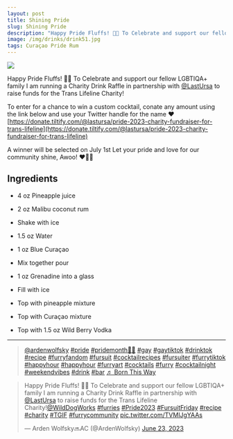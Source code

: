 ```yaml
--- 
layout: post
title: Shining Pride
slug: Shining Pride
description: "Happy Pride Fluffs! 🏳️‍🌈 To Celebrate and support our fellow LGBTIQA+ family I am running a Charity Drink Raffle in partnership with @LastUrsa to raise funds for the Trans Lifeline Charity!"
image: /img/drinks/drink51.jpg
tags: Curaçao Pride Rum
---
```

<img src="{{ site.url }}/img/drinks/drink51.jpg" class="drink-image-post">

Happy Pride Fluffs! 🏳️‍🌈 To Celebrate and support our fellow LGBTIQA+ family I am running a Charity Drink Raffle in partnership with [@LastUrsa](https://twitter.com/LastUrsa) to raise funds for the Trans Lifeline Charity!

To enter for a chance to win a custom cocktail, conate any amount using the link below and use your Twitter handle for the name ❤️
[https://donate.tiltify.com/@lastursa/pride-2023-charity-fundraiser-for-trans-lifeline](https://donate.tiltify.com/@lastursa/pride-2023-charity-fundraiser-for-trans-lifeline)

A winner will be selected on July 1st Let your pride and love for our community shine, Awoo! ❤️🏳️‍🌈

## Ingredients
* 4 oz Pineapple juice
* 2 oz Malibu coconut rum
* Shake with ice


* 1.5 oz Water
* 1 oz Blue Curaçao
* Mix together pour
* 1 oz Grenadine into a glass
* Fill with ice
* Top with pineapple mixture
* Top with Curaçao mixture
* Top with 1.5 oz Wild Berry Vodka

<hr>

<blockquote class="tiktok-embed" cite="https://www.tiktok.com/@ardenwolfsky/video/7248015600620965163" data-video-id="7248015600620965163" style="max-width: 605px;min-width: 325px;" > <section> <a target="_blank" title="@ardenwolfsky" href="https://www.tiktok.com/@ardenwolfsky?refer=embed" rel="noopener">@ardenwolfsky</a> <a title="pride" target="_blank" href="https://www.tiktok.com/tag/pride?refer=embed" rel="noopener">#pride</a> <a title="pridemonth🏳️‍🌈" target="_blank" href="https://www.tiktok.com/tag/pridemonth%F0%9F%8F%B3%EF%B8%8F%E2%80%8D%F0%9F%8C%88?refer=embed" rel="noopener">#pridemonth🏳️‍🌈</a> <a title="gay" target="_blank" href="https://www.tiktok.com/tag/gay?refer=embed" rel="noopener">#gay</a> <a title="gaytiktok" target="_blank" href="https://www.tiktok.com/tag/gaytiktok?refer=embed" rel="noopener">#gaytiktok</a> <a title="drinktok" target="_blank" href="https://www.tiktok.com/tag/drinktok?refer=embed" rel="noopener">#drinktok</a> <a title="recipe" target="_blank" href="https://www.tiktok.com/tag/recipe?refer=embed" rel="noopener">#recipe</a> <a title="furryfandom" target="_blank" href="https://www.tiktok.com/tag/furryfandom?refer=embed" rel="noopener">#furryfandom</a> <a title="fursuit" target="_blank" href="https://www.tiktok.com/tag/fursuit?refer=embed" rel="noopener">#fursuit</a> <a title="cocktailrecipes" target="_blank" href="https://www.tiktok.com/tag/cocktailrecipes?refer=embed" rel="noopener">#cocktailrecipes</a> <a title="fursuiter" target="_blank" href="https://www.tiktok.com/tag/fursuiter?refer=embed" rel="noopener">#fursuiter</a> <a title="furrytiktok" target="_blank" href="https://www.tiktok.com/tag/furrytiktok?refer=embed" rel="noopener">#furrytiktok</a> <a title="happyhour" target="_blank" href="https://www.tiktok.com/tag/happyhour?refer=embed" rel="noopener">#happyhour</a> <a title="happyhour" target="_blank" href="https://www.tiktok.com/tag/happyhour?refer=embed" rel="noopener">#happyhour</a> <a title="furryart" target="_blank" href="https://www.tiktok.com/tag/furryart?refer=embed" rel="noopener">#furryart</a> <a title="cocktails" target="_blank" href="https://www.tiktok.com/tag/cocktails?refer=embed" rel="noopener">#cocktails</a> <a title="furry" target="_blank" href="https://www.tiktok.com/tag/furry?refer=embed" rel="noopener">#furry</a> <a title="cocktailnight" target="_blank" href="https://www.tiktok.com/tag/cocktailnight?refer=embed" rel="noopener">#cocktailnight</a> <a title="weekendvibes" target="_blank" href="https://www.tiktok.com/tag/weekendvibes?refer=embed" rel="noopener">#weekendvibes</a> <a title="drink" target="_blank" href="https://www.tiktok.com/tag/drink?refer=embed" rel="noopener">#drink</a> <a title="bar" target="_blank" href="https://www.tiktok.com/tag/bar?refer=embed" rel="noopener">#bar</a> <a target="_blank" title="♬ Born This Way" href="https://www.tiktok.com/music/Born-This-Way-6936362925390628866?refer=embed" rel="noopener">♬ Born This Way</a> </section> </blockquote> <script async src="https://www.tiktok.com/embed.js"></script>

<blockquote class="twitter-tweet tw-align-center"><p lang="en" dir="ltr">Happy Pride Fluffs! 🏳️‍🌈 To Celebrate and support our fellow LGBTIQA+ family I am running a Charity Drink Raffle in partnership with <a href="https://twitter.com/LastUrsa?ref_src=twsrc%5Etfw">@LastUrsa</a> to raise funds for the Trans Lifeline Charity!<a href="https://twitter.com/WildDogWorks?ref_src=twsrc%5Etfw">@WildDogWorks</a> <a href="https://twitter.com/hashtag/furries?src=hash&amp;ref_src=twsrc%5Etfw">#furries</a> <a href="https://twitter.com/hashtag/Pride2023?src=hash&amp;ref_src=twsrc%5Etfw">#Pride2023</a> <a href="https://twitter.com/hashtag/FursuitFriday?src=hash&amp;ref_src=twsrc%5Etfw">#FursuitFriday</a> <a href="https://twitter.com/hashtag/recipe?src=hash&amp;ref_src=twsrc%5Etfw">#recipe</a> <a href="https://twitter.com/hashtag/charity?src=hash&amp;ref_src=twsrc%5Etfw">#charity</a> <a href="https://twitter.com/hashtag/TGIF?src=hash&amp;ref_src=twsrc%5Etfw">#TGIF</a> <a href="https://twitter.com/hashtag/furrycommunity?src=hash&amp;ref_src=twsrc%5Etfw">#furrycommunity</a> <a href="https://t.co/TVMlJgYAAs">pic.twitter.com/TVMlJgYAAs</a></p>&mdash; Arden Wolfsky🔜AC (@ArdenWolfsky) <a href="https://twitter.com/ArdenWolfsky/status/1672374922377666560?ref_src=twsrc%5Etfw">June 23, 2023</a></blockquote> <script async src="https://platform.twitter.com/widgets.js" charset="utf-8"></script>